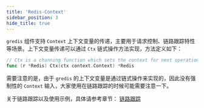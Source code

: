 ```yaml
---
title: 'Redis-Context'
sidebar_position: 3
hide_title: true
---
```


`gredis` 组件支持 `Context` 上下文变量的传递，主要用于请求控制、链路跟踪特性等场景。上下文变量传递可以通过 `Ctx` 链式操作方法实现，方法定义如下：

```go
// Ctx is a channing function which sets the context for next operation.
func (r *Redis) Ctx(ctx context.Context) *Redis
```

需要注意的是，由于 `gredis` 的上下文变量是通过链式操作来实现的，因此没有强制性的 `Context` 输入，大家使用在链路跟踪的时候可能需要注意一下。

关于链路跟踪以及使用示例，具体请参考章节： [链路跟踪](../10-链路跟踪/10-链路跟踪.md)